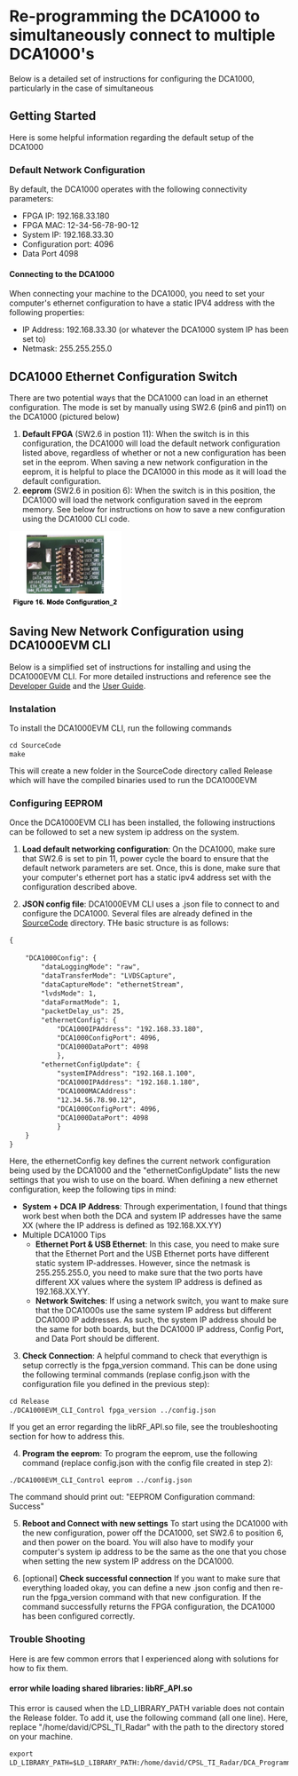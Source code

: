 # Re-programming the DCA1000 to simultaneously connect to multiple DCA1000's

Below is a detailed set of instructions for configuring the DCA1000, particularly in the case of simultaneous 

## Getting Started
Here is some helpful information regarding the default setup of the DCA1000

### Default Network Configuration
By default, the DCA1000 operates with the following connectivity parameters:
* FPGA IP: 192.168.33.180
* FPGA MAC: 12-34-56-78-90-12
* System IP: 192.168.33.30
* Configuration port: 4096
* Data Port 4098

#### Connecting to the DCA1000
When connecting your machine to the DCA1000, you need to set your computer's ethernet configuration to have a static IPV4 address with the following properties:
* IP Address: 192.168.33.30 (or whatever the DCA1000 system IP has been set to)
* Netmask: 255.255.255.0

## DCA1000 Ethernet Configuration Switch

There are two potential ways that the DCA1000 can load in an ethernet configuration. The mode is set by manually using SW2.6 (pin6 and pin11) on the DCA1000 (pictured below)
1. **Default FPGA** (SW2.6 in postion 11): When the switch is in this configuration, the DCA1000 will load the default network configuration listed above, regardless of whether or not a new configuration has been set in the eeprom. When saving a new network configuration in the eeprom, it is helpful to place the DCA1000 in this mode as it will load the default configuration.
2. **eeprom** (SW2.6 in position 6): When the switch is in this position, the DCA1000 will load the network configuration saved in the eeprom memory. See below for instructions on how to save a new configuration using the DCA1000 CLI code.

![DCA1000 Hardware Switch](./README_images/DCA_%20mode_switch.png)

## Saving New Network Configuration using DCA1000EVM CLI
Below is a simplified set of instructions for installing and using the DCA1000EVM CLI. For more detailed instructions and reference see the [Developer Guide](./Docs/TI_DCA1000EVM_CLI_Software_DeveloperGuide.pdf) and the [User Guide](./Docs/TI_DCA1000EVM_CLI_Software_UserGuide.pdf). 

### Instalation
To install the DCA1000EVM CLI, run the following commands
```
cd SourceCode
make
```
This will create a new folder in the SourceCode directory called Release which will have the compiled binaries used to run the DCA1000EVM

### Configuring EEPROM

Once the DCA1000EVM CLI has been installed, the following instructions can be followed to set a new system ip address on the system.

1. **Load default networking configuration**: On the DCA1000, make sure that SW2.6 is set to pin 11, power cycle the board to ensure that the default network parameters are set. Once, this is done, make sure that your computer's ethernet port has a static ipv4 address set with the configuration described above. 

2. **JSON config file**: DCA1000EVM CLI uses a .json file to connect to and configure the DCA1000. Several files are already defined in the [SourceCode](./SourceCode/) directory. THe basic structure is as follows:
```
{
    
    "DCA1000Config": {
        "dataLoggingMode": "raw",
        "dataTransferMode": "LVDSCapture",
        "dataCaptureMode": "ethernetStream",
        "lvdsMode": 1,
        "dataFormatMode": 1,
        "packetDelay_us": 25,
        "ethernetConfig": {
            "DCA1000IPAddress": "192.168.33.180",
            "DCA1000ConfigPort": 4096,
            "DCA1000DataPort": 4098
            },
        "ethernetConfigUpdate": {
            "systemIPAddress": "192.168.1.100",
            "DCA1000IPAddress": "192.168.1.180",
            "DCA1000MACAddress":
            "12.34.56.78.90.12",
            "DCA1000ConfigPort": 4096,
            "DCA1000DataPort": 4098
            }
    }
}
```
Here, the ethernetConfig key defines the current network configuration being used by the DCA1000 and the "ethernetConfigUpdate" lists the new settings that you wish to use on the board. When defining a new ethernet configuration, keep the following tips in mind: 
* **System + DCA IP Address**: Through experimentation, I found that things work best when both the DCA and system IP addresses have the same XX (where the IP address is defined as 192.168.XX.YY)
* Multiple DCA1000 Tips
    * **Ethernet Port & USB Ethernet**: In this case, you need to make sure that the Ethernet Port and the USB Ethernet ports have different static system IP-addresses. However, since the netmask is 255.255.255.0, you need to make sure that the two ports have different XX values where the system IP address is defined as 192.168.XX.YY.
    * **Network Switches**: If using a network switch, you want to make sure that the DCA1000s use the same system IP address but different DCA1000 IP addresses. As such, the system IP address should be the same for both boards, but the DCA1000 IP address, Config Port, and Data Port should be different.

3. **Check Connection**: A helpful command to check that everythign is setup correctly is the fpga_version command. This can be done using the following terminal commands (replase config.json with the configuration file you defined in the previous step):
```
cd Release
./DCA1000EVM_CLI_Control fpga_version ../config.json
```
If you get an error regarding the libRF_API.so file, see the troubleshooting section for how to address this. 

4. **Program the eeprom**: To program the eeprom, use the following command (replace config.json with the config file created in step 2):
```
./DCA1000EVM_CLI_Control eeprom ../config.json
```
The command should print out: "EEPROM Configuration command: Success"

5. **Reboot and Connect with new settings**
To start using the DCA1000 with the new configuration, power off the DCA1000, set SW2.6 to position 6, and then power on the board. You will also have to modify your computer's system ip address to be the same as the one that you chose when setting the new system IP address on the DCA1000. 

6. [optional] **Check successful connection** If you want to make sure that everything loaded okay, you can define a new .json config and then re-run the fpga_version command with that new configuration. If the command successfully returns the FPGA configuration, the DCA1000 has been configured correctly. 

### Trouble Shooting
Here is are few common errors that I experienced along with solutions for how to fix them.

#### error while loading shared libraries: libRF_API.so

This error is caused when the LD_LIBRARY_PATH variable does not contain the Release folder. To add it, use the following command (all one line). Here, replace "/home/david/CPSL_TI_Radar" with the path to the directory stored on your machine.
```
export LD_LIBRARY_PATH=$LD_LIBRARY_PATH:/home/david/CPSL_TI_Radar/DCA_Programming/SourceCode/Release/
```